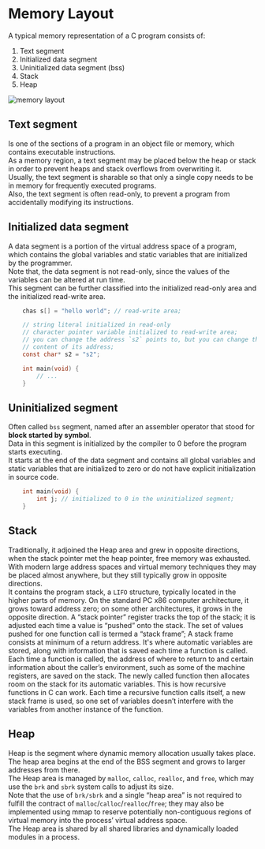 # Memory Layout
A typical memory representation of a C program consists of:
1. Text segment
2. Initialized data segment
3. Uninitialized data segment (bss)
4. Stack
5. Heap

![memory layout](https://media.geeksforgeeks.org/wp-content/uploads/memoryLayoutC.jpg "Typical memory layout of a running process")

## Text segment
Is one of the sections of a program in an object file or memory, which 
contains executable instructions.  
As a memory region, a text segment may be placed below the heap or stack in
order to prevent heaps and stack overflows from overwriting it.  
Usually, the text segment is sharable so that only a single copy needs to 
be in memory for frequently executed programs.  
Also, the text segment is often read-only, to prevent a program from 
accidentally modifying its instructions.  

## Initialized data segment
A data segment is a portion of the virtual address space of a program, 
which contains the global variables and static variables that are 
initialized by the programmer.  
Note that, the data segment is not read-only, since the values of the 
variables can be altered at run time.  
This segment can be further classified into the initialized read-only area
and the initialized read-write area.  

```C
    chas s[] = "hello world"; // read-write area;

    // string literal initialized in read-only
    // character pointer variable initialized to read-write area;
    // you can change the address `s2` points to, but you can change the 
    // content of its address;
    const char* s2 = "s2"; 

    int main(void) {
        // ...
    }
```

## Uninitialized segment
Often called `bss` segment, named after an assembler operator that stood 
for **block started by symbol**.  
Data in this segment is initialized by the compiler to 0 before the program
starts executing.  
It starts at the end of the data segment and contains all global variables
and static variables that are initialized to zero or do not have explicit 
initialization in source code.  

```C
    int main(void) {
        int j; // initialized to 0 in the uninitialized segment;
    }
```

## Stack
Traditionally, it adjoined the Heap area and grew in opposite directions, 
when the stack pointer met the heap pointer, free memory was exhausted.  
With modern large address spaces and virtual memory techniques they may be
placed almost anywhere, but they still typically grow in opposite 
directions.  
It contains the program stack, a `LIFO` structure, typically located in the
higher parts of memory. On the standard PC x86 computer architecture, it 
grows toward address zero; on some other architectures, it grows in the 
opposite direction. A “stack pointer” register tracks the top of the stack;
it is adjusted each time a value is “pushed” onto the stack. The set of 
values pushed for one function call is termed a “stack frame”; A stack 
frame consists at minimum of a return address.
It's where automatic variables are stored, along with information that is 
saved each time a function is called. Each time a function is called, the 
address of where to return to and certain information about the caller’s 
environment, such as some of the machine registers, are saved on the stack.
The newly called function then allocates room on the stack for its 
automatic variables. This is how recursive functions in C can work. Each 
time a recursive function calls itself, a new stack frame is used, so one 
set of variables doesn’t interfere with the variables from another instance
of the function.

## Heap
Heap is the segment where dynamic memory allocation usually takes place.  
The heap area begins at the end of the BSS segment and grows to larger 
addresses from there.  
The Heap area is managed by `malloc`, `calloc`, `realloc`, and `free`, 
which may use the `brk` and `sbrk` system calls to adjust its size.  
Note that the use of `brk/sbrk` and a single “heap area” is not required to
fulfill the contract of `malloc`/`calloc`/`realloc`/`free`; they may also 
be implemented using mmap to reserve potentially non-contiguous regions of
virtual memory into the process’ virtual address space.  
The Heap area is shared by all shared libraries and dynamically loaded 
modules in a process.  

